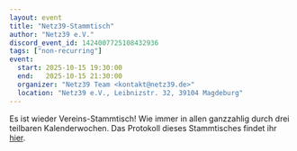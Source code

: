 ```yaml
---
layout: event
title: "Netz39-Stammtisch"
author: "Netz39 e.V."
discord_event_id: 1424007725108432936
tags: ["non-recurring"]
event:
  start: 2025-10-15 19:30:00 
  end:   2025-10-15 21:30:00 
  organizer: "Netz39 Team <kontakt@netz39.de>" 
  location: "Netz39 e.V., Leibnizstr. 32, 39104 Magdeburg"
---
```

Es ist wieder Vereins-Stammtisch! Wie immer in allen ganzzahlig durch drei teilbaren Kalenderwochen. Das Protokoll dieses Stammtisches findet ihr [hier](https://wiki.netz39.de/stammtisch:2025:2025-10-15).
<!-- event imported from discord manual changes may be overwritten -->